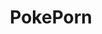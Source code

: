 ---
title: PokePorn
crosslinks:
- Pixiv
- FeralPokePorn
- Rule34FMK
- spnati
- PokeFutanari
- Paizuri
- Palpz
- pettankohentai
- OppaiLove
- Vore
- lactation
- furrypasta
- LipstickSkidMarks
- freeuse
- HypnoHentai
- sexystories
- rule34_comics
- kawamono
- FuckPokePorn
---